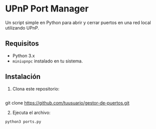# UPnP Port Manager

Un script simple en Python para abrir y cerrar puertos en una red local utilizando UPnP.

## Requisitos

- Python 3.x
- `miniupnpc` instalado en tu sistema.

## Instalación

1. Clona este repositorio:
   ```bash
 git clone https://github.com/tuusuario/gestor-de-puertos.git

2. Ejecuta el archivo:
  ```bash
python3 ports.py

